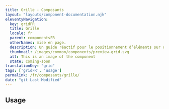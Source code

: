 ```yaml
---
title: Grille - Composants
layout: "layouts/component-documentation.njk"
eleventyNavigation:
  key: gridFR
  title: Grille
  locale: fr
  parent: componentsFR
  otherNames: mise en page.
  description: Un guide réactif pour le positionnement d’éléments sur une page.
  thumbnail: /images/common/components/preview-grid.svg
  alt: This is an image of the component
  state: coming-soon
translationKey: "grid"
tags: ['gridFR', 'usage']
permalink: /fr/composants/grille/
date: "git Last Modified"
---
```


## Usage